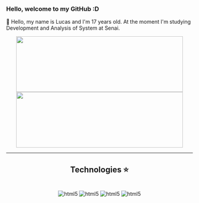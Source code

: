 ### Hello, welcome to my GitHub :D

🥝 Hello, my name is Lucas and I'm 17 years old. At the moment I'm studying Development and Analysis of System at Senai. 

<div align="center">
  <img height="150px" width="450px" src="https://github-readme-stats.vercel.app/api?username=htklucas&show_icons=true&theme=tokyonight&include_all_commits=true&count_private=true"/>
  <img height="150px" width="450px" src="https://github-readme-stats.vercel.app/api/top-langs/?username=htklucas&layout=compact&langs_count=8&theme=tokyonight"/>
</div>
      
<hr>

<h2 align=center> Technologies ⭐</h2>

<div align="center" style="display: inline_block;"><br/>
  <img align="center" alt="html5" src="https://img.shields.io/badge/HTML-239120?style=for-the-badge&logo=html5&logoColor=white"/>
  <img align="center" alt="html5" src="https://img.shields.io/badge/CSS-239120?&style=for-the-badge&logo=css3&logoColor=white"/>
  <img align="center" alt="html5" src="https://img.shields.io/badge/JavaScript-F7DF1E?style=for-the-badge&logo=javascript&logoColor=black"/>
  <img align="center" alt="html5" src="https://img.shields.io/badge/React-20232A?style=for-the-badge&logo=react&logoColor=61DAFB"/>

</div>
